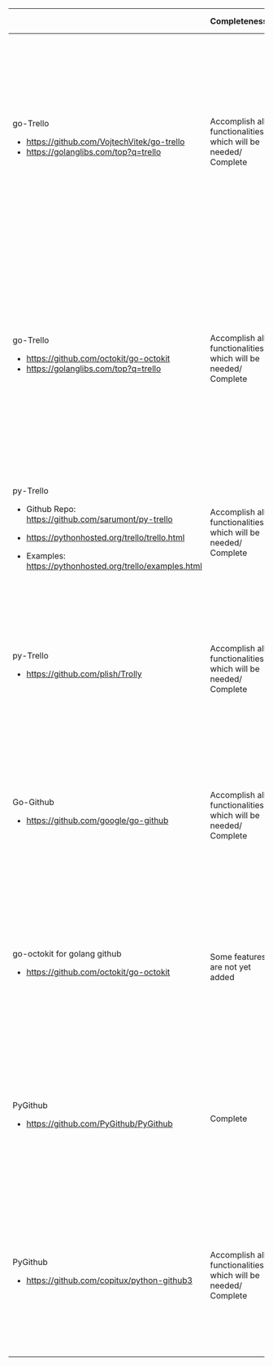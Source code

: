 |        | Completeness                                                  | Style           | Community                                                                                                                               |                                                                               Feature Support | Auth  Support                                                                                                                                                                                           | Version    |
|--------|---------------------------------------------------------------|-----------------|-----------------------------------------------------------------------------------------------------------------------------------------|----------------------------------------------------------------------------------------------:|---------------------------------------------------------------------------------------------------------------------------------------------------------------------------------------------------------|------------|
| go-Trello <ul><li>https://github.com/VojtechVitek/go-trello</li><li>https://golanglibs.com/top?q=trello</li></ul>| Accomplish all functionalities which will be needed/ Complete | Object oriented | <ul><li>last commit - on February 26</li><li>last pull request- on february 28</li><li> No. of users: 23 and 31 stars</li></ul>                                           | All the important and needed functionalities are supported by this library                    | User Name is needed as the basic auth support other than that to access Private cards API Key is needed and as a Application perspective we need to authenticate the app with user’s API key and token. | 0.1        |
| go-Trello <ul><li>https://github.com/octokit/go-octokit</li><li>https://golanglibs.com/top?q=trello</li></ul>| Accomplish all functionalities which will be needed/ Complete | Object oriented | <ul><li>last commit - on February 26</li><li>last pull request- on february 28</li><li> No. of users: 23 and 31 stars</li></ul>                                           | All the important and needed functionalities are supported by this library                    | User Name is needed as the basic auth support other than that to access Private cards API Key is needed and as a Application perspective we need to authenticate the app with user’s API key and token. | 0.1        |
| py-Trello <ul><li>Github Repo: https://github.com/sarumont/py-trello</li></ul><ul><li>https://pythonhosted.org/trello/trello.html</li></ul><ul><li>Examples: https://pythonhosted.org/trello/examples.html</li></ul>| Accomplish all functionalities which will be needed/ Complete | Object oriented | <ul><li>last commit - on June 7 2016</li><li>last pull request- July 7 2016</li><li> Pull requests: 94</li><li>No. of contributors: 55</li></ul>                                           | All the important and needed functionalities are supported by this library                    | OAuth is supported and API Key and token is necessary. | 14        |
| py-Trello <ul><li>https://github.com/plish/Trolly</li></ul>| Accomplish all functionalities which will be needed/ Complete | Object oriented | <ul><li>last commit - on March 1 2016</li><li>last pull request- February 25 2016</li><li> Pull requests: 25</li><li>No. of contributors: 8</li></ul>                                           | Trello functionalities are there but no auth support till now                | Library has no auth support. | No Version |
| Go-Github <ul><li>https://github.com/google/go-github</li></ul> | Accomplish all functionalities which will be needed/ Complete | Object oriented | <ul><li>last commit - on 8 July 2016</li><li>Last Pull Request - on 10 July 2016</li><li> Pull requests: 247</li><li>No. of contributors: 95</li></ul>| All the important features are supported by the library and many are being added continuously | OAuth2 is supported for Github library and the app needs to get registered with github.A description plus a callback url is needed                                                                      | No version |
| go-octokit for golang github <ul><li>https://github.com/octokit/go-octokit</li></ul> | Some features are not yet added | Object oriented | <ul><li>last commit - on 12 March 2016</li><li>Last Pull Request - on 31 May 2016</li><li> Pull requests: 121</li><li>No. of contributors: 22</li></ul>|  | Auth is not supported for private repositories                                                                      | 4 |
| PyGithub <ul><li>https://github.com/PyGithub/PyGithub</li></ul>| Complete | Object oriented | <ul><li>last commit - on 8 July 2016</li><li>Last Pull Request - on 8 July 2016</li><li> Pull requests: 116</li><li>No. of contributors: 60</li></ul>| All the important features are supported by the library and many are being added continuously | OAuth2 is supported for Github library and the app needs to get registered with github.A description plus a callback url is needed                                                                      | 49 |
| PyGithub <ul><li>https://github.com/copitux/python-github3</li></ul>| Accomplish all functionalities which will be needed/ Complete | Object oriented | <ul><li>last commit - on 28 November 2014</li><li>Last Pull Request - on 9 December 2015</li><li> Pull requests: 38</li><li>No. of contributors: 10</li></ul>| All the features of github is supported by the library| OAuth is used to authenticate a user                                                                  | 5 |
